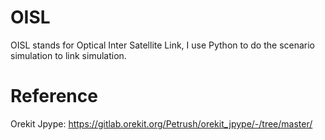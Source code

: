 # OISL

OISL stands for Optical Inter Satellite Link, I use Python to do the scenario simulation to link simulation.

# Reference

Orekit Jpype: https://gitlab.orekit.org/Petrush/orekit_jpype/-/tree/master/
